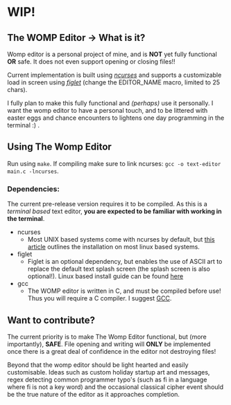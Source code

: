 
# WIP!

## The WOMP Editor -> What is it?

Womp editor is a personal project of mine, and is **NOT** yet fully functional **OR** safe. It does not even support opening or closing files!!

Current implementation is built using *[ncurses][1]* and supports a customizable load in screen using *[figlet][2]* (change the EDITOR_NAME macro, limited to 25 chars).


I fully plan to make this fully functional and _(perhaps)_ use it personally. I want the womp editor to have a personal touch, and to be littered with easter eggs and chance encounters to lightens one day programming in the terminal :) .

## Using The Womp Editor

Run using `make`. If compiling make sure to link ncurses: 
`gcc -o text-editor main.c -lncurses`. 

### Dependencies:

The current pre-release version requires it to be compiled. As this is a *terminal based* text editor, **you are expected to be familiar with working in the terminal**.

- ncurses
	- Most UNIX based systems come with ncurses by default, but [this article][3] outlines the installation on most linux based systems. 
- figlet
	- Figlet is an optional dependency, but enables the use of ASCII art to replace the default text splash screen (the splash screen is also optional!). Linux based install guide can be found [here][4]
- gcc
	- The WOMP editor is written in C, and must be compiled before use! Thus you will require a C compiler.  I suggest [GCC][5].

## Want to contribute?

The current priority is to make The Womp Editor functional, but (more importantly), **SAFE**. File opening and writing will **ONLY** be implemented once there is a great deal of confidence in the editor not destroying files!

Beyond that the womp editor should be light hearted and easily customisable. Ideas such as custom holiday startup art and messages, regex detecting common programmer typo's (such as fi in a language where fi is not a key word) and the occasional classical cipher event should be the true nature of the editor as it approaches completion.



[1]: https://en.wikipedia.org/wiki/Ncurses#:~:text=ncurses%20(new%20curses)%20is%20a,in%20a%20terminal%2Dindependent%20manner.
[2]: http://www.figlet.org/
[3]: https://www.cyberciti.biz/faq/linux-install-ncurses-library-headers-on-debian-ubuntu-centos-fedora/
[4]: https://pq.hosting/en/help/instructions/570-komanda-figlet-v-linux.html
[5]: https://gcc.gnu.org/install/
